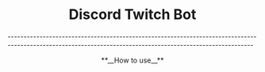 <h1 align="center">Discord Twitch Bot</h1>
-----------------------------------------------------------------------------------------------------------------------------------------------------------
<p align="center">
**__How to use__**
</p>

